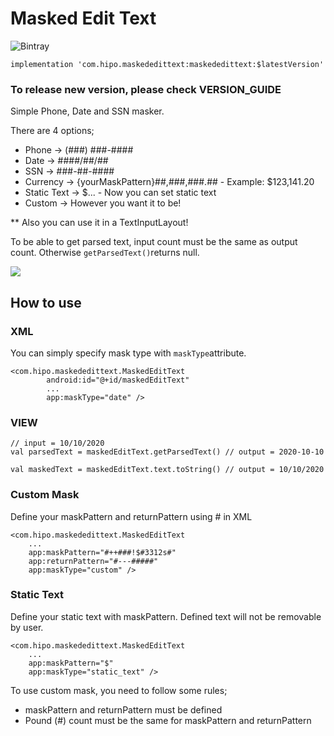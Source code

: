 # Masked Edit Text

![Bintray](https://img.shields.io/bintray/v/hipo/MaskedEditText/com.hipo.maskededittext)

```implementation 'com.hipo.maskededittext:maskededittext:$latestVersion'```

### To release new version, please check VERSION_GUIDE

Simple Phone, Date and SSN masker.

There are 4 options;
* Phone -> (###) ###-####
* Date -> ####/##/##
* SSN -> ###-##-####
* Currency -> {yourMaskPattern}##,###,###.## - Example: $123,141.20
* Static Text -> $... - Now you can set static text
* Custom -> However you want it to be!

** Also you can use it in a TextInputLayout!

To be able to get parsed text, input count must be the same as output count. Otherwise ```getParsedText()```returns null.

![](https://github.com/Hipo/hipo-maskededittext-android/blob/master/maskededittext/src/main/res/raw/demo.gif)

## How to use

### XML
You can simply specify mask type with ```maskType```attribute.
```
<com.hipo.maskededittext.MaskedEditText
        android:id="@+id/maskedEditText"
        ...
        app:maskType="date" />
```

### VIEW

```
// input = 10/10/2020
val parsedText = maskedEditText.getParsedText() // output = 2020-10-10

val maskedText = maskedEditText.text.toString() // output = 10/10/2020
```

### Custom Mask

Define your maskPattern and returnPattern using # in XML

```
<com.hipo.maskededittext.MaskedEditText
    ...
    app:maskPattern="#++###!$#3312s#"
    app:returnPattern="#---#####"
    app:maskType="custom" />
```

### Static Text

Define your static text with maskPattern. Defined text will not be removable by user.

```
<com.hipo.maskededittext.MaskedEditText
    ...
    app:maskPattern="$"
    app:maskType="static_text" />
```

To use custom mask,  you need to follow some rules;
* maskPattern and returnPattern must be defined
* Pound (#) count must be the same for maskPattern and returnPattern
